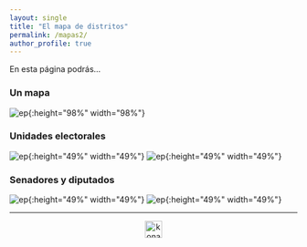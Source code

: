 ```yaml
---
layout: single
title: "El mapa de distritos"
permalink: /mapas2/
author_profile: true
---
```


En esta página podrás...

### Un mapa

![ep](/images/mapa/mapa_chile.png){:height="98%" width="98%"}


### Unidades electorales

![ep](/images/mapa/regiones.png){:height="49%" width="49%"} ![ep](/images/mapa/distritos.png){:height="49%" width="49%"}


### Senadores y diputados

![ep](/images/mapa/senadores.png){:height="49%" width="49%"} ![ep](/images/mapa/diputados.png){:height="49%" width="49%"}

---

<style>
.aligncenter {
    text-align: center;
}
</style>
<p class="aligncenter">
    <img src="/images/nes.png" width="30" height="30" alt="konami" />
</p>
<script src="/js/topsecret.js"></script>


<!-- Favicon -->
<link rel="apple-touch-icon" sizes="180x180" href="/apple-touch-icon.png">
<link rel="icon" type="image/png" sizes="32x32" href="/favicon-32x32.png">
<link rel="icon" type="image/png" sizes="16x16" href="/favicon-16x16.png">
<link rel="manifest" href="/site.webmanifest">
<link rel="mask-icon" href="/safari-pinned-tab.svg" color="#5bbad5">
<meta name="msapplication-TileColor" content="#b91d47">
<meta name="theme-color" content="#ffffff">
